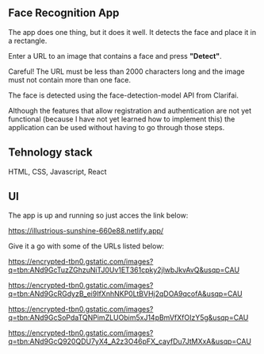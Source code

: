 ## Face Recognition App
The app does one thing, but it does it well. It detects the face and place it in a rectangle.

Enter a URL to an image that contains a face and press **"Detect"**. 

Careful! The URL must be less than 2000 characters long and the image must not contain more than one face.

The face is detected using the face-detection-model API from Clarifai. 

Although the features that allow registration and authentication are not yet functional (because I have not yet learned how to implement this) the application can be used without having to go through those steps.

## Tehnology stack
HTML, CSS, Javascript, React

## UI
The app is up and running so just acces the link below:

https://illustrious-sunshine-660e88.netlify.app/

Give it a go with some of the URLs listed below:

https://encrypted-tbn0.gstatic.com/images?q=tbn:ANd9GcTuzZGhzuNiTJ0Uv1ET361cpky2jlwbJkvAvQ&usqp=CAU

https://encrypted-tbn0.gstatic.com/images?q=tbn:ANd9GcRGdyzB_ei9IfXnhNKP0LtBVHj2qDOA9qcofA&usqp=CAU

https://encrypted-tbn0.gstatic.com/images?q=tbn:ANd9GcSoPdaTQNPimZLUObim5xJ14pBmVfXfOIzY5g&usqp=CAU

https://encrypted-tbn0.gstatic.com/images?q=tbn:ANd9GcQ920QDU7yX4_A2z3O46pFX_cayfDu7JtMXxA&usqp=CAU
